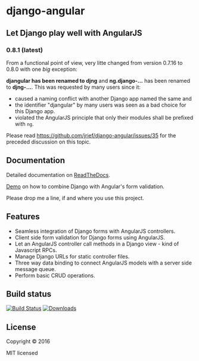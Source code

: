 # django-angular

## Let Django play well with AngularJS

### 0.8.1 (latest)

From a functional point of view, very litte changed from version 0.7.16 to 0.8.0 with one *big*
exception:

**djangular has been renamed to djng** and **ng.django-...** has been renamed to **djng-...**.
This was requested by many users since it:

* caused a naming conflict with another Django app named the same and 
* the identifier "djangular" by many users was seen as a bad choice for this Django app.
* violated the AngularJS principle that only their modules shall be prefixed with ``ng``.

Please read https://github.com/jrief/django-angular/issues/35 for the preceded discussion
on this topic.

## Documentation

Detailed documentation on [ReadTheDocs](http://django-angular.readthedocs.org/en/latest/).

[Demo](http://django-angular.awesto.com/form_validation/) on how to combine Django with Angular's form validation.

Please drop me a line, if and where you use this project.

## Features

* Seamless integration of Django forms with AngularJS controllers.
* Client side form validation for Django forms using AngularJS.
* Let an AngularJS controller call methods in a Django view - kind of Javascript RPCs.
* Manage Django URLs for static controller files.
* Three way data binding to connect AngularJS models with a server side message queue.
* Perform basic CRUD operations.

## Build status

[![Build Status](https://travis-ci.org/jrief/django-angular.svg?branch=master)](https://travis-ci.org/jrief/django-angular)
[![Downloads](http://img.shields.io/pypi/dm/django-angular.svg?style=flat-square)](https://pypi.python.org/pypi/django-angular/)

## License

Copyright &copy; 2016

MIT licensed
